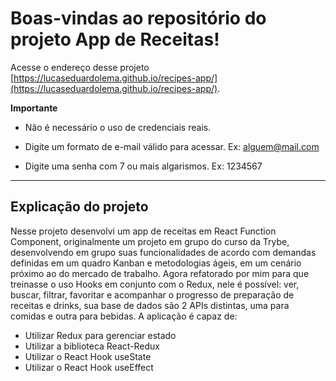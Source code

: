 # Boas-vindas ao repositório do projeto App de Receitas!

Acesse o endereço desse projeto [https://lucaseduardolema.github.io/recipes-app/](https://lucaseduardolema.github.io/recipes-app/).

**Importante**

* Não é necessário o uso de credenciais reais.

* Digite um formato de e-mail válido para acessar. Ex: alguem@mail.com

* Digite uma senha com 7 ou mais algarismos. Ex: 1234567

---

## Explicação do projeto

Nesse projeto desenvolvi um app de receitas em React Function Component, originalmente um projeto em grupo do curso da Trybe, desenvolvendo em grupo suas funcionalidades de acordo com demandas definidas em um quadro Kanban e metodologias ágeis, em um cenário próximo ao do mercado de trabalho. Agora refatorado por mim para que treinasse o uso Hooks em conjunto com o Redux, nele é possível: ver, buscar, filtrar, favoritar e acompanhar o progresso de preparação de receitas e drinks, sua base de dados são 2 APIs distintas, uma para comidas e outra para bebidas. A aplicação é capaz de:

* Utilizar Redux para gerenciar estado
* Utilizar a biblioteca React-Redux
* Utilizar o React Hook useState
* Utilizar o React Hook useEffect